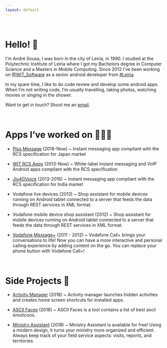 ```yaml
---
layout: default
---
```


<br/>

# Hello! 👋

I'm André Sousa, I was born in the city of Leiria, in 1990. I studied at the Polytechnic Institute of Leiria where I got my Bachelors degree in Computer Science and a Masters in Mobile Computing. Since 2012 I’ve been working on [<span class="blue">@WIT_Software</span>](https://www.google.com/url?q=https%3A%2F%2Ftwitter.com%2FWIT_Software&sa=D&sntz=1&usg=AFQjCNGvrLh_7lGUHtOvTw5r1g4arrodRw) as a senior android developer from [<span class="blue">#Leiria</span>](https://www.google.com/maps/place/Leiria/)

In my spare time, I like to do code review and develop some android apps. 
When I’m not writing code, I’m usually travelling, taking photos, watching movies or singing in the shower.

Want to get in touch? Shoot me an [<span class="blue">email</span>](mailto:andrefrsousa@icloud.com).

<br/>

# Apps I’ve worked on 👨🏻‍💻

- [<span class="blue">Plus Message</span>](https://play.google.com/store/apps/details?id=jp.softbank.mb.plusmessage) (2018-Now) ~ Instant messaging app compliant with the RCS specification for Japan market

- [<span class="blue">WIT RCS Apps</span>](https://www.wit-software.com/products/rcs-suite/) (2013-Now) ~ White-label instant messaging and VoIP Android apps compliant with the RCS specification

- [<span class="blue">Jio4GVoice</span>](https://play.google.com/store/apps/details?id=com.jio.join) (2013-2016) ~ Instant messaging app compliant with the RCS specification for India market

- Vodafone live devices (2013) ~ Shop assistant for mobile devices running on Android tablet connected to a server that feeds the data through REST services in XML format.

- Vodafone mobile device shop assistant (2012) ~ Shop assistant for mobile devices running on Android tablet connected to a server that feeds the data through REST services in XML format.

- [<span class="blue">Vodafone Message+</span>](https://play.google.com/store/apps/details?id=com.vodafone.messaging) (2011 - 2012) ~ Vodafone Call+ brings your conversations to life! Now you can have a more interactive and personal calling experience by adding content on the go. You can replace your phone button with Vodafone Call+!

<br/>

# Side Projects 💪

- [<span class="blue">Activity Manager</span>](https://lh3.googleusercontent.com/YqqHO1clfIjmd2tG4yaXosijeAae11aaaBPq_m2qWz1skL5uVaYn9fn5RgmFwJbwqFOTuteOdg=w371) (2018) ~ Activity manager launches hidden activities and creates home screen shortcuts for installed apps.

- [<span class="blue">ASCII Faces</span>](https://lh3.googleusercontent.com/W3qB1J0g7vLnAz-9LFdg2pMewYC5MZu-8B2Ns5-vf2ovTduXsK0Jpb_xUNaGtwk9_licuIfp=w371) (2018) ~ ASCII Faces is a tool contains a list of best ascii emoticons.

- [<span class="blue">Ministry Assistant</span>](https://lh5.googleusercontent.com/V30xtTs2IUUw_LvCRuWCDedUBTG5EcgzYebZsBWSdHBHPjtDH-ZiaXjbH-GWPx6c5OcnIOPj=w371) (2018) ~ Ministry Assistant is available for free! Using a modern design, it turns your ministry more organized and efficient. Always keep track of your field service aspects: visits, reports, and territories.
